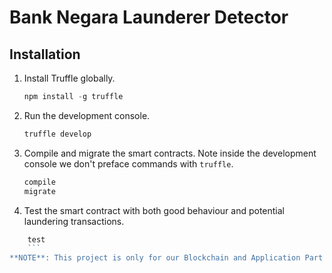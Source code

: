 # Bank Negara Launderer Detector


## Installation

1. Install Truffle globally.
    ```javascript
    npm install -g truffle
    ```

2. Run the development console.
    ```javascript
    truffle develop
    ```

3. Compile and migrate the smart contracts. Note inside the development console we don't preface commands with `truffle`.
    ```javascript
    compile
    migrate
    ```

4. Test the smart contract with both good behaviour and potential laundering transactions.
```javascript
    test
    ```
**NOTE**: This project is only for our Blockchain and Application Part 1

